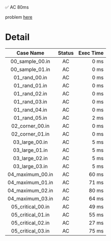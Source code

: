 ✅  AC  80ms

problem [here](https://onlinejudge.u-aizu.ac.jp/courses/library/3/DSL/2/DSL_2_E)

# Detail

| Case Name | Status | Exec Time |
|:---------:|:------:|---------:|
| 00_sample_00.in | AC | 0 ms |
| 00_sample_01.in | AC | 0 ms |
| 01_rand_00.in | AC | 0 ms |
| 01_rand_01.in | AC | 0 ms |
| 01_rand_02.in | AC | 0 ms |
| 01_rand_03.in | AC | 0 ms |
| 01_rand_04.in | AC | 0 ms |
| 01_rand_05.in | AC | 2 ms |
| 02_corner_00.in | AC | 0 ms |
| 02_corner_01.in | AC | 0 ms |
| 03_large_00.in | AC | 5 ms |
| 03_large_01.in | AC | 5 ms |
| 03_large_02.in | AC | 5 ms |
| 03_large_03.in | AC | 5 ms |
| 04_maximum_00.in | AC | 60 ms |
| 04_maximum_01.in | AC | 71 ms |
| 04_maximum_02.in | AC | 80 ms |
| 04_maximum_03.in | AC | 64 ms |
| 05_critical_00.in | AC | 49 ms |
| 05_critical_01.in | AC | 55 ms |
| 05_critical_02.in | AC | 27 ms |
| 05_critical_03.in | AC | 75 ms |


